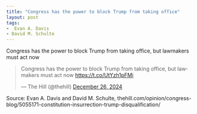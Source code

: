```yaml
---
title: "Congress has the power to block Trump from taking office"
layout: post
tags:
-  Evan A. Davis 
- David M. Schulte
---
```


Congress has the power to block Trump from taking office, but lawmakers must act now

<blockquote class="twitter-tweet"><p lang="en" dir="ltr">Congress has the power to block Trump from taking office, but lawmakers must act now <a href="https://t.co/UtYzh1pFMi">https://t.co/UtYzh1pFMi</a></p>&mdash; The Hill (@thehill) <a href="https://twitter.com/thehill/status/1872266849913569391?ref_src=twsrc%5Etfw">December 26, 2024</a></blockquote> <script async src="https://platform.twitter.com/widgets.js" charset="utf-8"></script>

Source:  Evan A. Davis and David M. Schulte, thehill.com/opinion/congress-blog/5055171-constitution-insurrection-trump-disqualification/
